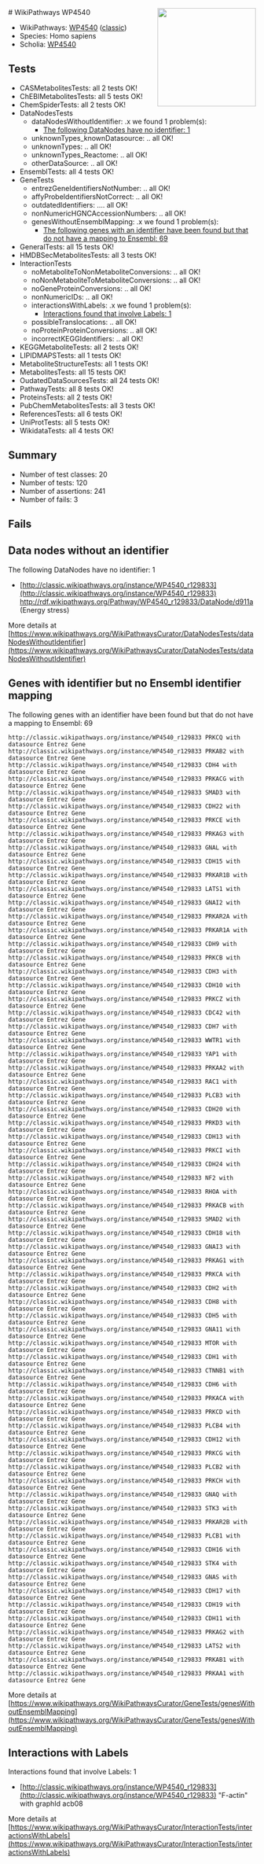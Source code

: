<img style="float: right; width: 200px" src="https://upload.wikimedia.org/wikipedia/commons/thumb/8/83/Wplogo_with_text_500.png/640px-Wplogo_with_text_500.png" />
# WikiPathways WP4540

* WikiPathways: [WP4540](https://wikipathways.org/pathways/WP4540) ([classic](https://classic.wikipathways.org/instance/WP4540))
* Species: Homo sapiens
* Scholia: [WP4540](https://scholia.toolforge.org/wikipathways/WP4540)
## Tests
* CASMetabolitesTests: all 2 tests OK!
* ChEBIMetabolitesTests: all 5 tests OK!
* ChemSpiderTests: all 2 tests OK!
* DataNodesTests
    * dataNodesWithoutIdentifier: .x we found 1 problem(s):
        * [The following DataNodes have no identifier: 1](#d2d32fa0)
    * unknownTypes_knownDatasource: .. all OK!
    * unknownTypes: .. all OK!
    * unknownTypes_Reactome: .. all OK!
    * otherDataSource: .. all OK!
* EnsemblTests: all 4 tests OK!
* GeneTests
    * entrezGeneIdentifiersNotNumber: .. all OK!
    * affyProbeIdentifiersNotCorrect: .. all OK!
    * outdatedIdentifiers: .... all OK!
    * nonNumericHGNCAccessionNumbers: .. all OK!
    * genesWithoutEnsemblMapping: .x we found 1 problem(s):
        * [The following genes with an identifier have been found but that do not have a mapping to Ensembl: 69](#c4e543b1)
* GeneralTests: all 15 tests OK!
* HMDBSecMetabolitesTests: all 3 tests OK!
* InteractionTests
    * noMetaboliteToNonMetaboliteConversions: .. all OK!
    * noNonMetaboliteToMetaboliteConversions: .. all OK!
    * noGeneProteinConversions: .. all OK!
    * nonNumericIDs: .. all OK!
    * interactionsWithLabels: .x we found 1 problem(s):
        * [Interactions found that involve Labels: 1](#630d2678)
    * possibleTranslocations: .. all OK!
    * noProteinProteinConversions: .. all OK!
    * incorrectKEGGIdentifiers: .. all OK!
* KEGGMetaboliteTests: all 2 tests OK!
* LIPIDMAPSTests: all 1 tests OK!
* MetaboliteStructureTests: all 1 tests OK!
* MetabolitesTests: all 15 tests OK!
* OudatedDataSourcesTests: all 24 tests OK!
* PathwayTests: all 8 tests OK!
* ProteinsTests: all 2 tests OK!
* PubChemMetabolitesTests: all 3 tests OK!
* ReferencesTests: all 6 tests OK!
* UniProtTests: all 5 tests OK!
* WikidataTests: all 4 tests OK!


## Summary

* Number of test classes: 20
* Number of tests: 120
* Number of assertions: 241
* Number of fails: 3

## Fails

<a name="d2d32fa0" />

## Data nodes without an identifier

The following DataNodes have no identifier: 1

* [http://classic.wikipathways.org/instance/WP4540_r129833](http://classic.wikipathways.org/instance/WP4540_r129833) http://rdf.wikipathways.org/Pathway/WP4540_r129833/DataNode/d911a (Energy stress)


More details at [https://www.wikipathways.org/WikiPathwaysCurator/DataNodesTests/dataNodesWithoutIdentifier](https://www.wikipathways.org/WikiPathwaysCurator/DataNodesTests/dataNodesWithoutIdentifier)

<a name="c4e543b1" />

## Genes with identifier but no Ensembl identifier mapping

The following genes with an identifier have been found but that do not have a mapping to Ensembl: 69
```
http://classic.wikipathways.org/instance/WP4540_r129833 PRKCQ with datasource Entrez Gene
http://classic.wikipathways.org/instance/WP4540_r129833 PRKAB2 with datasource Entrez Gene
http://classic.wikipathways.org/instance/WP4540_r129833 CDH4 with datasource Entrez Gene
http://classic.wikipathways.org/instance/WP4540_r129833 PRKACG with datasource Entrez Gene
http://classic.wikipathways.org/instance/WP4540_r129833 SMAD3 with datasource Entrez Gene
http://classic.wikipathways.org/instance/WP4540_r129833 CDH22 with datasource Entrez Gene
http://classic.wikipathways.org/instance/WP4540_r129833 PRKCE with datasource Entrez Gene
http://classic.wikipathways.org/instance/WP4540_r129833 PRKAG3 with datasource Entrez Gene
http://classic.wikipathways.org/instance/WP4540_r129833 GNAL with datasource Entrez Gene
http://classic.wikipathways.org/instance/WP4540_r129833 CDH15 with datasource Entrez Gene
http://classic.wikipathways.org/instance/WP4540_r129833 PRKAR1B with datasource Entrez Gene
http://classic.wikipathways.org/instance/WP4540_r129833 LATS1 with datasource Entrez Gene
http://classic.wikipathways.org/instance/WP4540_r129833 GNAI2 with datasource Entrez Gene
http://classic.wikipathways.org/instance/WP4540_r129833 PRKAR2A with datasource Entrez Gene
http://classic.wikipathways.org/instance/WP4540_r129833 PRKAR1A with datasource Entrez Gene
http://classic.wikipathways.org/instance/WP4540_r129833 CDH9 with datasource Entrez Gene
http://classic.wikipathways.org/instance/WP4540_r129833 PRKCB with datasource Entrez Gene
http://classic.wikipathways.org/instance/WP4540_r129833 CDH3 with datasource Entrez Gene
http://classic.wikipathways.org/instance/WP4540_r129833 CDH10 with datasource Entrez Gene
http://classic.wikipathways.org/instance/WP4540_r129833 PRKCZ with datasource Entrez Gene
http://classic.wikipathways.org/instance/WP4540_r129833 CDC42 with datasource Entrez Gene
http://classic.wikipathways.org/instance/WP4540_r129833 CDH7 with datasource Entrez Gene
http://classic.wikipathways.org/instance/WP4540_r129833 WWTR1 with datasource Entrez Gene
http://classic.wikipathways.org/instance/WP4540_r129833 YAP1 with datasource Entrez Gene
http://classic.wikipathways.org/instance/WP4540_r129833 PRKAA2 with datasource Entrez Gene
http://classic.wikipathways.org/instance/WP4540_r129833 RAC1 with datasource Entrez Gene
http://classic.wikipathways.org/instance/WP4540_r129833 PLCB3 with datasource Entrez Gene
http://classic.wikipathways.org/instance/WP4540_r129833 CDH20 with datasource Entrez Gene
http://classic.wikipathways.org/instance/WP4540_r129833 PRKD3 with datasource Entrez Gene
http://classic.wikipathways.org/instance/WP4540_r129833 CDH13 with datasource Entrez Gene
http://classic.wikipathways.org/instance/WP4540_r129833 PRKCI with datasource Entrez Gene
http://classic.wikipathways.org/instance/WP4540_r129833 CDH24 with datasource Entrez Gene
http://classic.wikipathways.org/instance/WP4540_r129833 NF2 with datasource Entrez Gene
http://classic.wikipathways.org/instance/WP4540_r129833 RHOA with datasource Entrez Gene
http://classic.wikipathways.org/instance/WP4540_r129833 PRKACB with datasource Entrez Gene
http://classic.wikipathways.org/instance/WP4540_r129833 SMAD2 with datasource Entrez Gene
http://classic.wikipathways.org/instance/WP4540_r129833 CDH18 with datasource Entrez Gene
http://classic.wikipathways.org/instance/WP4540_r129833 GNAI3 with datasource Entrez Gene
http://classic.wikipathways.org/instance/WP4540_r129833 PRKAG1 with datasource Entrez Gene
http://classic.wikipathways.org/instance/WP4540_r129833 PRKCA with datasource Entrez Gene
http://classic.wikipathways.org/instance/WP4540_r129833 CDH2 with datasource Entrez Gene
http://classic.wikipathways.org/instance/WP4540_r129833 CDH8 with datasource Entrez Gene
http://classic.wikipathways.org/instance/WP4540_r129833 CDH5 with datasource Entrez Gene
http://classic.wikipathways.org/instance/WP4540_r129833 GNA11 with datasource Entrez Gene
http://classic.wikipathways.org/instance/WP4540_r129833 MTOR with datasource Entrez Gene
http://classic.wikipathways.org/instance/WP4540_r129833 CDH1 with datasource Entrez Gene
http://classic.wikipathways.org/instance/WP4540_r129833 CTNNB1 with datasource Entrez Gene
http://classic.wikipathways.org/instance/WP4540_r129833 CDH6 with datasource Entrez Gene
http://classic.wikipathways.org/instance/WP4540_r129833 PRKACA with datasource Entrez Gene
http://classic.wikipathways.org/instance/WP4540_r129833 PRKCD with datasource Entrez Gene
http://classic.wikipathways.org/instance/WP4540_r129833 PLCB4 with datasource Entrez Gene
http://classic.wikipathways.org/instance/WP4540_r129833 CDH12 with datasource Entrez Gene
http://classic.wikipathways.org/instance/WP4540_r129833 PRKCG with datasource Entrez Gene
http://classic.wikipathways.org/instance/WP4540_r129833 PLCB2 with datasource Entrez Gene
http://classic.wikipathways.org/instance/WP4540_r129833 PRKCH with datasource Entrez Gene
http://classic.wikipathways.org/instance/WP4540_r129833 GNAQ with datasource Entrez Gene
http://classic.wikipathways.org/instance/WP4540_r129833 STK3 with datasource Entrez Gene
http://classic.wikipathways.org/instance/WP4540_r129833 PRKAR2B with datasource Entrez Gene
http://classic.wikipathways.org/instance/WP4540_r129833 PLCB1 with datasource Entrez Gene
http://classic.wikipathways.org/instance/WP4540_r129833 CDH16 with datasource Entrez Gene
http://classic.wikipathways.org/instance/WP4540_r129833 STK4 with datasource Entrez Gene
http://classic.wikipathways.org/instance/WP4540_r129833 GNAS with datasource Entrez Gene
http://classic.wikipathways.org/instance/WP4540_r129833 CDH17 with datasource Entrez Gene
http://classic.wikipathways.org/instance/WP4540_r129833 CDH19 with datasource Entrez Gene
http://classic.wikipathways.org/instance/WP4540_r129833 CDH11 with datasource Entrez Gene
http://classic.wikipathways.org/instance/WP4540_r129833 PRKAG2 with datasource Entrez Gene
http://classic.wikipathways.org/instance/WP4540_r129833 LATS2 with datasource Entrez Gene
http://classic.wikipathways.org/instance/WP4540_r129833 PRKAB1 with datasource Entrez Gene
http://classic.wikipathways.org/instance/WP4540_r129833 PRKAA1 with datasource Entrez Gene
```

More details at [https://www.wikipathways.org/WikiPathwaysCurator/GeneTests/genesWithoutEnsemblMapping](https://www.wikipathways.org/WikiPathwaysCurator/GeneTests/genesWithoutEnsemblMapping)

<a name="630d2678" />

## Interactions with Labels

Interactions found that involve Labels: 1

* [http://classic.wikipathways.org/instance/WP4540_r129833](http://classic.wikipathways.org/instance/WP4540_r129833) "F-actin" with graphId acb08


More details at [https://www.wikipathways.org/WikiPathwaysCurator/InteractionTests/interactionsWithLabels](https://www.wikipathways.org/WikiPathwaysCurator/InteractionTests/interactionsWithLabels)

